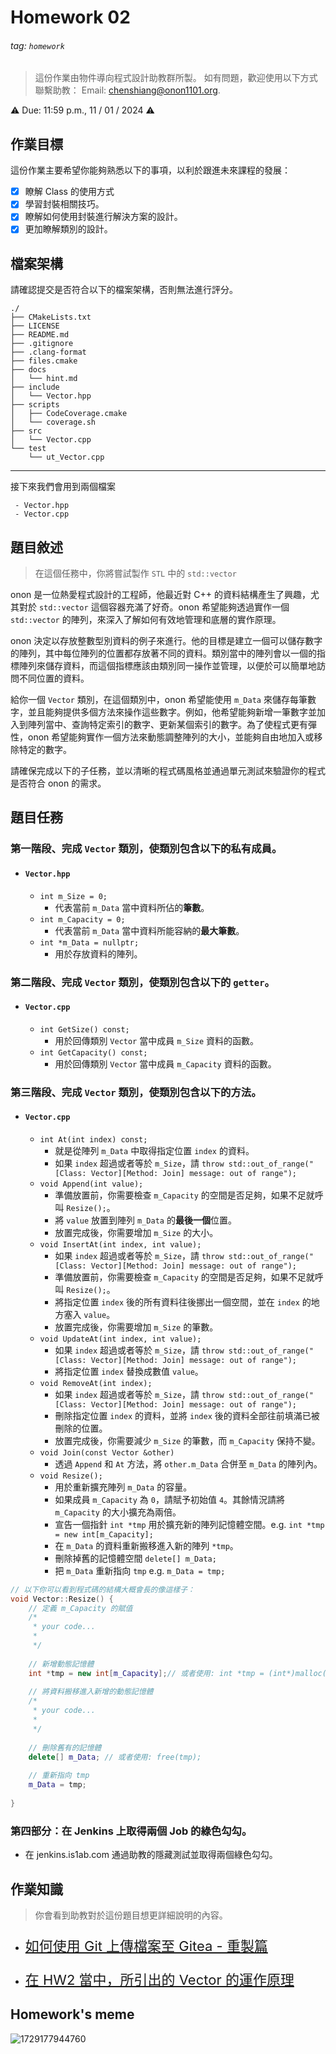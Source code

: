 # Homework 02

###### tag: `homework`

> 這份作業由物件導向程式設計助教群所製。 如有問題，歡迎使用以下方式聯繫助教：
> Email: chenshiang@onon1101.org.

⚠️ Due: 11:59 p.m., 11 / 01 / 2024 ⚠️

## 作業目標

這份作業主要希望你能夠熟悉以下的事項，以利於跟進未來課程的發展：

- [x] 瞭解 Class 的使用方式
- [x] 學習封裝相關技巧。
- [x] 瞭解如何使用封裝進行解決方案的設計。
- [x] 更加瞭解類別的設計。

## 檔案架構

請確認提交是否符合以下的檔案架構，否則無法進行評分。

```
./
├── CMakeLists.txt
├── LICENSE
├── README.md
├── .gitignore
├── .clang-format
├── files.cmake
├── docs
│   └── hint.md
├── include
│   └── Vector.hpp
├── scripts
│   ├── CodeCoverage.cmake
│   └── coverage.sh
├── src
│   └── Vector.cpp
└── test
    └── ut_Vector.cpp
```

---

接下來我們會用到兩個檔案

```
 - Vector.hpp
 - Vector.cpp
```

## 題目敘述

> 在這個任務中，你將嘗試製作 `STL` 中的 `std::vector`

onon 是一位熱愛程式設計的工程師，他最近對 C++ 的資料結構產生了興趣，尤其對於 `std::vector` 這個容器充滿了好奇。onon 希望能夠透過實作一個`std::vector` 的陣列，來深入了解如何有效地管理和底層的實作原理。

onon 決定以存放整數型別資料的例子來進行。他的目標是建立一個可以儲存數字的陣列，其中每位陣列的位置都存放著不同的資料。類別當中的陣列會以一個的指標陣列來儲存資料，而這個指標應該由類別同一操作並管理，以便於可以簡單地訪問不同位置的資料。

給你一個 `Vector` 類別，在這個類別中，onon 希望能使用 `m_Data` 來儲存每筆數字，並且能夠提供多個方法來操作這些數字。例如，他希望能夠新增一筆數字並加入到陣列當中、查詢特定索引的數字、更新某個索引的數字。為了使程式更有彈性，onon 希望能夠實作一個方法來動態調整陣列的大小，並能夠自由地加入或移除特定的數字。

請確保完成以下的子任務，並以清晰的程式碼風格並通過單元測試來驗證你的程式是否符合 onon 的需求。

## 題目任務

### 第一階段、完成 `Vector` 類別，使類別包含以下的**私有成員**。
- #### `Vector.hpp`
    - `int m_Size = 0;`
      - 代表當前 `m_Data` 當中資料所佔的**筆數**。
    - `int m_Capacity = 0;`
      - 代表當前 `m_Data` 當中資料所能容納的**最大筆數**。
    - `int *m_Data = nullptr;`
      - 用於存放資料的陣列。

### 第二階段、完成 `Vector` 類別，使類別包含以下的 `getter`。
- #### `Vector.cpp`
    - `int GetSize() const;`
      - 用於回傳類別 `Vector` 當中成員 `m_Size` 資料的函數。
    - `int GetCapacity() const;`
      - 用於回傳類別 `Vector` 當中成員 `m_Capacity` 資料的函數。
### 第三階段、完成 `Vector` 類別，使類別包含以下的方法。
- #### `Vector.cpp`
    - `int At(int index) const;`
      - 就是從陣列 `m_Data` 中取得指定位置 `index` 的資料。
      - 如果 `index` 超過或者等於 `m_Size`，請 `throw std::out_of_range("[Class: Vector][Method: Join] message: out of range");`
    - `void Append(int value);`
      - 準備放置前，你需要檢查 `m_Capacity` 的空間是否足夠，如果不足就呼叫 `Resize();`。
      - 將 `value` 放置到陣列 `m_Data` 的**最後一個**位置。
      - 放置完成後，你需要增加 `m_Size` 的大小。
    - `void InsertAt(int index, int value);`
      - 如果 `index` 超過或者等於 `m_Size`，請 `throw std::out_of_range("[Class: Vector][Method: Join] message: out of range");`
      - 準備放置前，你需要檢查 `m_Capacity` 的空間是否足夠，如果不足就呼叫 `Resize();`。
      - 將指定位置 `index` 後的所有資料往後挪出一個空間，並在 `index` 的地方塞入 `value`。
      - 放置完成後，你需要增加 `m_Size` 的筆數。
    - `void UpdateAt(int index, int value);`
      - 如果 `index` 超過或者等於 `m_Size`，請 `throw std::out_of_range("[Class: Vector][Method: Join] message: out of range");`
      - 將指定位置 `index` 替換成數值 `value`。
    - `void RemoveAt(int index);`
      - 如果 `index` 超過或者等於 `m_Size`，請 `throw std::out_of_range("[Class: Vector][Method: Join] message: out of range");`
      - 刪除指定位置 `index` 的資料，並將 `index` 後的資料全部往前填滿已被刪除的位置。
      - 放置完成後，你需要減少 `m_Size` 的筆數，而 `m_Capacity` 保持不變。
    - `void Join(const Vector &other)`
      - 透過 `Append` 和 `At` 方法，將 `other.m_Data` 合併至 `m_Data` 的陣列內。
    - `void Resize();`
      - 用於重新擴充陣列 `m_Data` 的容量。
      - 如果成員 `m_Capacity` 為 `0`，請賦予初始值 `4`。其餘情況請將 `m_Capacity` 的大小擴充為兩倍。
      - 宣告一個指針 `int *tmp` 用於擴充新的陣列記憶體空間。e.g. `int *tmp = new int[m_Capacity];`
      - 在 `m_Data` 的資料重新搬移進入新的陣列 `*tmp`。
      - 刪除掉舊的記憶體空間 `delete[] m_Data;`
      - 把 `m_Data` 重新指向 `tmp`
        e.g. `m_Data = tmp;`
        
```cpp
// 以下你可以看到程式碼的結構大概會長的像這樣子：
void Vector::Resize() {
    // 定義 m_Capacity 的賦值
    /* 
     * your code...
     * 
     */
    
    // 新增動態記憶體
    int *tmp = new int[m_Capacity];// 或者使用: int *tmp = (int*)malloc(sizeof(int) * m_Capacity);
    
    // 將資料搬移進入新增的動態記憶體
    /* 
     * your code...
     * 
     */
    
    // 刪除舊有的記憶體
    delete[] m_Data; // 或者使用: free(tmp);
    
    // 重新指向 tmp
    m_Data = tmp;
    
}
```

### 第四部分：在 Jenkins 上取得兩個 Job 的綠色勾勾。

- 在 jenkins.is1ab.com 通過助教的隱藏測試並取得兩個綠色勾勾。

## 作業知識

> 你會看到助教對於這份題目想更詳細說明的內容。

- [<p style="font-size: 22px;">如何使用 Git 上傳檔案至 Gitea - 重製篇</p>](./docs/git.md)
- [<p style="font-size: 22px;">在 HW2 當中，所引出的 Vector 的運作原理</p>](./docs/vector.md)


## Homework's meme

![1729177944760](https://hackmd.io/_uploads/H1gYKj0kJe.png)



